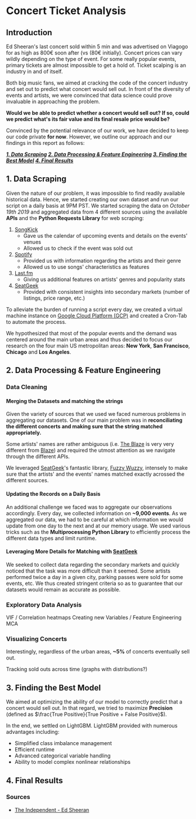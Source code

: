 
# Concert Ticket Analysis 

## Introduction

Ed Sheeran's last concert sold within 5 min and was advertised on Viagogo for as high as 800€ soon after (vs (80€ initially). Concert prices can vary wildly depending on the type of event. For some really popular events, primary tickets are almost impossible to get a hold of. Ticket scalping is an industry in and of itself. 

Both big music fans, we aimed at cracking the code of the concert industry and set out to predict what concert would sell out. In front of the diversity of events and artists, we were convinced that data science could prove invaluable in approaching the problem. 

**Would we be able to predict whether a concert would sell out? If so, could we predict what's its fair value and its final resale price would be?**

Convinced by the potential relevance of our work, we have decided to keep our code private **for now**. However, we outline our approach and our findings in this report as follows:

_**[1. Data Scraping](#scraping)
[2. Data Processing & Feature Engineering](#processing)
[3. Finding the Best Model](#model)
[4. Final Results](#results)**_

## 1. Data Scraping <a name="scraping"></a>

Given the nature of our problem, it was impossible to find readily available historical data. Hence, we started creating our own dataset and run our script on a daily basis at 9PM PST. We started scraping the data on *October 19th 2019* and aggregated data from 4 different sources using the available **APIs** and the **Python Requests Library** for web scraping:
1. [SongKick](http://songkick.com)
   - Gave us the calendar of upcoming events and details on the events' venues
   - Allowed us to check if the event was sold out
2. [Spotify](http://spotify.com)
   - Provided us with information regarding the artists and their genre
   - Allowed us to use songs' characteristics as features
3. [Last.fm](http://last.fm)
   - Giving us additional features on artists' genres and popularity stats
4. [SeatGeek](http://seatgeek.com)
   - Provided with consistent insights into secondary markets (number of listings, price range, etc.)

To alleviate the burden of running a script every day, we created a virtual machine instance on [Google Cloud Platform (GCP)](https://cloud.google.com/) and created a Cron-Tab to automate the process. 

We hypothesized that most of the popular events and the demand was centered around the main urban areas and thus decided to focus our research on the four main US metropolitan areas: **New York**, **San Francisco**, **Chicago** and **Los Angeles**.

## 2. Data Processing & Feature Engineering <a name="processing"></a>

### Data Cleaning 

#### Merging the Datasets and matching the strings
Given the variety of sources that we used we faced numerous problems in aggregating our datasets. One of our main problem was in **reconciliating the different concerts and making sure that the string matched appropriately.**

Some artists' names are rather ambiguous (i.e. [The Blaze](https://open.spotify.com/artist/1Dt1UKLtrJIW1xxRBejjos?si=q-pILVELSlCO6iOFa1kiPg) is very very different from [Blaze](https://open.spotify.com/artist/5yK5YSsWKH35QRTsHQHxEN?si=fczjQ-m1Sp62ikfH3gJMFA)) and required the utmost attention as we navigate through the different APIs.  

We leveraged [SeatGeek](http://seatgeek.com)'s fantastic library, [Fuzzy Wuzzy](https://github.com/seatgeek/fuzzywuzzy), intensely to make sure that the artists' and the events' names matched exactly acrossed the different sources. 

#### Updating the Records on a Daily Basis

An additional challenge we faced was to aggregate our observations accordingly. Every day, we collected information on **~9,000 events**. As we aggregated our data, we had to be careful at which information we would update from one day to the next and at our memory usage. We used various tricks such as the **Multiprocessing Python Library** to efficiently process the different data types and limit runtime.

#### Leveraging More Details for Matching with [SeatGeek](http://seatgeek.com)

We seeked to collect data regarding the secondary markets and quickly noticed that the task was more difficult than it seemed. Some artists performed twice a day in a given city, parking passes were sold for some events, etc. We thus created stringent criteria so as to guarantee that our datasets would remain as accurate as possible.

### Exploratory Data Analysis

VIF / Correlation heatmaps
Creating new Variables / Feature Engineering
MCA

### Visualizing Concerts

Interestingly, regardless of the urban areas, **~5%** of concerts eventually sell out. 

Tracking sold outs across time (graphs with distributions?)


## 3. Finding the Best Model <a name="model"></a>

We aimed at optimizing the ability of our model to correctly predict that a concert would sell out. In that regard, we tried to maximize **Precision** (defined as $\frac{True Positive}{True Positive + False Positive}$).


In the end, we settled on LightGBM. LightGBM provided with numerous advantages including:
- Simplified class imbalance management
- Efficient runtime
- Advanced categorical variable handling
- Ability to model complex nonlinear relationships

## 4. Final Results <a name="results"></a>



### Sources

- [The Independent - Ed Sheeran](https://www.independent.ie/entertainment/ed-sheeran-tickets-sold-out-in-under-five-minutes-35417761.html)